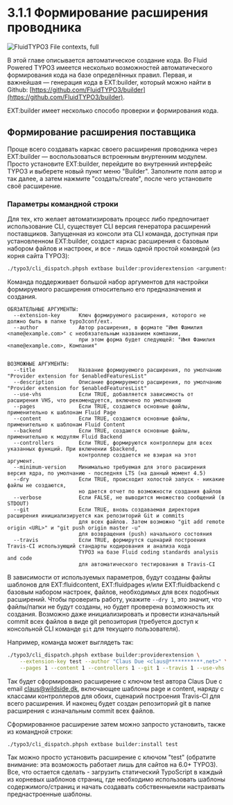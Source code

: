 3.1.1 Формирование расширения проводника
========================================

![FluidTYPO3 File contexts, full](../Images/FileContext/Full.svgz)

В этой главе описывается автоматическое создание кода. Во Fluid Powered TYPO3 имеется несколько возможностей автоматического
формирования кода на базе определённых правил. Первая, и важнейшая — генерация кода в EXT:builder, который можно найти в Github:
[https://github.com/FluidTYPO3/builder](https://github.com/FluidTYPO3/builder).

EXT:builder имеет несколько способо проверки и формирования кода.

## Формирование расширения поставщика

Проще всего создавать каркас своего расширения проводника через EXT:builder — воспользоваться встроенным внуртенним модулем.
Просто установите EXT:builder, перейдите во внутренний интерфейс TYPO3 и выберете новый пункт меню "Builder". Заполните поля
автор и так далее, а затем нажмите "создать/create", после чего установите своё расширение.

### Параметры командной строки

Для тех, кто желает автоматизировать процесс либо предпочитает использование CLI, существует CLI версия генератора расширений
поставщиков. Запущенная из консоли эта CLI команда, доступная при установленном EXT:builder, создаст каркас расширения с базовым набором файлов и настроек, и все - лишь одной простой командой (из корня сайта TYPO3):

```bash
./typo3/cli_dispatch.phpsh extbase builder:providerextension <arguments>
```

Команда поддерживает большой набор аргументов для настройки формируемого расширения относительно его предназначения и создания.

```plain
ОБЯЗАТЕЛЬНЫЕ АРГУМЕНТЫ:
  --extension-key      Ключ формируемого расширения, которого не должно быть в папке typo3conf/ext.
  --author             Автор расширения, в формате "Имя Фамилия <name@example.com>" с необязательным названием компании,
                       при этом форма будет следующей: "Имя Фамилия <name@example.com>, Компания"


ВОЗМОЖНЫЕ АРГУМЕНТЫ:
  --title              Название формируемого расширения, по умолчанию "Provider extension for $enabledFeaturesList"
  --description        Описание формируемого расширения, по умолчанию "Provider extension for $enabledFeaturesList"
  --use-vhs            Если TRUE, добавляется зависимость от расширения VHS, что рекомендуется, включено по умолчанию
  --pages              Если TRUE, создаются основные файлы, применительно к шаблонам Fluid Page
  --content            Если TRUE, создаются основные файлы, применительно к шаблонам Fluid Content
  --backend            Если TRUE, создаются основные файлы, применительно к модулям Fluid Backend
  --controllers        Если TRUE, формируются контроллеры для всех указанных функций. При включении $backend,
                       контроллер создается не взирая на этот аргумент.
  --minimum-version    Минимально требуемая для этого расширения версия ядра, по умолчанию - последняя LTS (на данный момент 4.5)
  --dry                Если TRUE, происходит холостой запуск - никакие файлы не создаются,
                       но дается отчет по возможности создания файлов
  --verbose            Если FALSE, не выводится множество сообщений (в STDOUT)
  --git                Если TRUE, вновь создаваемая директория расширения инициализируется как репозиторий Git и commits
                       для всех файлов. Затем возможно "git add remote origin <URL>" и "git push origin master -u"
                       для возвращения (push) начального состояния
  --travis             Если TRUE, формирутся сценарий построения Travis-CI использующий стандарты кодирования и анализа кода
                       TYPO3 на базе Fluid coding standards analysis and code
                       для автоматического тестирования в Travis-CI
```

В зависимости от используемых параметров, будут созданы файлы шаблонов для EXT:fluidcontent, EXT:fluidpages и/или EXT:fluidbackend с базовым набором настроек, файлов, необходимых для всех подобных расширений. Чтобы проверить работу, укажите `--dry 1`, это значит, что файлы/папки не будут созданы, но будет проверена возможность их создания. Возможно даже инициализировать и провести изначальный commit всех файлов в виде git репозитория (требуется доступ к консольной CLI команде `git` для текущего пользователя).

Например, команда может выглядеть так:

```bash
./typo3/cli_dispatch.phpsh extbase builder:providerextension \
	--extension-key test --author "Claus Due <claus@***********.net>" \
	--pages 1 --content 1 --controllers 1 --git 1 --travis 1 --use-vhs 1
```

Так будет сформировано расширение с ключом test автора Claus Due с email claus@wildside.dk, включающее шаблоны page и content, наряду с классами контроллеров для обоих, сценарий построения Travis-CI для всего расширения. И наконец будет создан репозиторий git в папке расширения с изначальным commit всех файлов.

Сформированное расширение затем можно запросто установить, также из командной строки:

```bash
./typo3/cli_dispatch.phpsh extbase builder:install test
```

Так можно просто установить расширение с ключом "test" (обратите внимание: эта возможость работает лишь для сайтов на 6.0+ TYPO3). Все, что остается сделать - загрузить статический TypoScript в каждый из корневых шаблонов страниц, где необходимо использовать шаблоны содержимого/страниц и начать создавать собственныеили настраивать преднастроенные шаблоны.
